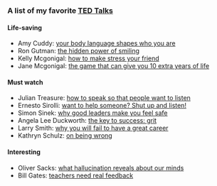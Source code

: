 
### A list of my favorite [TED Talks](https://www.ted.com/)


#### Life-saving
* Amy Cuddy: [your body language shapes who you are](https://www.ted.com/talks/amy_cuddy_your_body_language_shapes_who_you_are)
* Ron Gutman: [the hidden power of smiling](https://www.ted.com/talks/ron_gutman_the_hidden_power_of_smiling)
* Kelly Mcgonigal: [how to make stress your friend](https://www.ted.com/talks/kelly_mcgonigal_how_to_make_stress_your_friend)
* Jane Mcgonigal: [the game that can give you 10 extra years of life](https://www.ted.com/talks/jane_mcgonigal_the_game_that_can_give_you_10_extra_years_of_life)

#### Must watch
* Julian Treasure: [how to speak so that people want to listen](https://www.ted.com/talks/julian_treasure_how_to_speak_so_that_people_want_to_listen)
* Ernesto Sirolli: [want to help someone? Shut up and listen!](https://www.ted.com/talks/ernesto_sirolli_want_to_help_someone_shut_up_and_listen)
* Simon Sinek: [why good leaders make you feel safe](https://www.ted.com/talks/simon_sinek_why_good_leaders_make_you_feel_safe)
* Angela Lee Duckworth: [the key to success: grit](https://www.ted.com/talks/angela_lee_duckworth_the_key_to_success_grit)
* Larry Smith: [why you will fail to have a great career](https://www.ted.com/talks/larry_smith_why_you_will_fail_to_have_a_great_career)
* Kathryn Schulz: [on being wrong](https://www.ted.com/talks/kathryn_schulz_on_being_wrong)

#### Interesting

* Oliver Sacks: [what hallucination reveals about our minds](https://www.ted.com/talks/oliver_sacks_what_hallucination_reveals_about_our_minds)
* Bill Gates: [teachers need real feedback](https://www.ted.com/talks/bill_gates_teachers_need_real_feedback)
